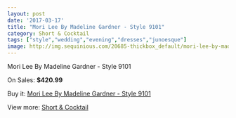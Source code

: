```yaml
---
layout: post
date: '2017-03-17'
title: "Mori Lee By Madeline Gardner - Style 9101"
category: Short & Cocktail
tags: ["style","wedding","evening","dresses","junoesque"]
image: http://img.sequinious.com/20685-thickbox_default/mori-lee-by-madeline-gardner-style-9101.jpg
---
```

Mori Lee By Madeline Gardner - Style 9101

On Sales: **$420.99**
<a href="https://www.sequinious.com/short-cocktail/9197-mori-lee-by-madeline-gardner-style-9101.html"><amp-img layout="responsive" width="600" height="600" src="//img.sequinious.com/20685-thickbox_default/mori-lee-by-madeline-gardner-style-9101.jpg" alt="Mori Lee By Madeline Gardner - Style 9101 0" /></a>
<a href="https://www.sequinious.com/short-cocktail/9197-mori-lee-by-madeline-gardner-style-9101.html"><amp-img layout="responsive" width="600" height="600" src="//img.sequinious.com/20686-thickbox_default/mori-lee-by-madeline-gardner-style-9101.jpg" alt="Mori Lee By Madeline Gardner - Style 9101 1" /></a>

Buy it: [Mori Lee By Madeline Gardner - Style 9101](https://www.sequinious.com/short-cocktail/9197-mori-lee-by-madeline-gardner-style-9101.html "Mori Lee By Madeline Gardner - Style 9101")

View more: [Short & Cocktail](https://www.sequinious.com/9-short-cocktail "Short & Cocktail")